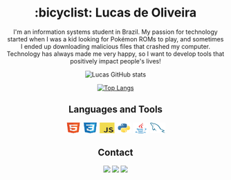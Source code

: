 <div align="center">
  <h1>:bicyclist: Lucas de Oliveira</h1>

  <p>I'm an information systems student in Brazil. My passion for technology started when I was a kid looking for Pokémon ROMs to play, and sometimes I ended up downloading malicious files that crashed my computer. Technology has always made me very happy, so I want to develop tools that positively impact people's lives!</p>

  <img src="https://github-readme-stats.vercel.app/api?username=lucassoliveiraa&show_icons=true&theme=" alt="Lucas GitHub stats">

  [![Top Langs](https://github-readme-stats.vercel.app/api/top-langs/?username=lucassoliveiraa&layout=compact)](https://github.com/lucassoliveiraa/github-readme-stats)

  <h2>Languages and Tools</h2>

  <div>
    <img alt="html" height="25" width="35" src="https://raw.githubusercontent.com/devicons/devicon/master/icons/html5/html5-original.svg" />
    <img alt="css" height="25" width="35" src="https://raw.githubusercontent.com/devicons/devicon/master/icons/css3/css3-original.svg" />   
    <img alt="node" height="25" width="35" src="https://raw.githubusercontent.com/devicons/devicon/master/icons/javascript/javascript-original.svg" />  
    <img alt="python" height="25" width="35" src="https://raw.githubusercontent.com/devicons/devicon/master/icons/python/python-original.svg" />  
    <img alt="Java" height="25" width="35" src="https://raw.githubusercontent.com/devicons/devicon/master/icons/java/java-original.svg" />   
    <img alt="MySQL" height="25" width="35" src="https://raw.githubusercontent.com/devicons/devicon/master/icons/mysql/mysql-original.svg" />
  </div>

  <h2>Contact</h2>

  <div>
    <a href="mailto:luska.soliver7@gmail.com"><img src="https://img.shields.io/badge/Gmail-D14836?style=for-the-badge&logo=gmail&logoColor=white" target="_blank"></a>
    <a href="mailto:lucassdeoliveira@outlook.com.br"><img src="https://img.shields.io/badge/Microsoft_Outlook-0078D4?style=for-the-badge&logo=microsoft-outlook&logoColor=white" target="_blank"></a>
    <a href="https://www.linkedin.com/in/lucas-de-oliveira-b39b41206/"><img src="https://img.shields.io/badge/LinkedIn-0077B5?style=for-the-badge&logo=linkedin&logoColor=white" target="_blank"></a>
  </div>
</div>
